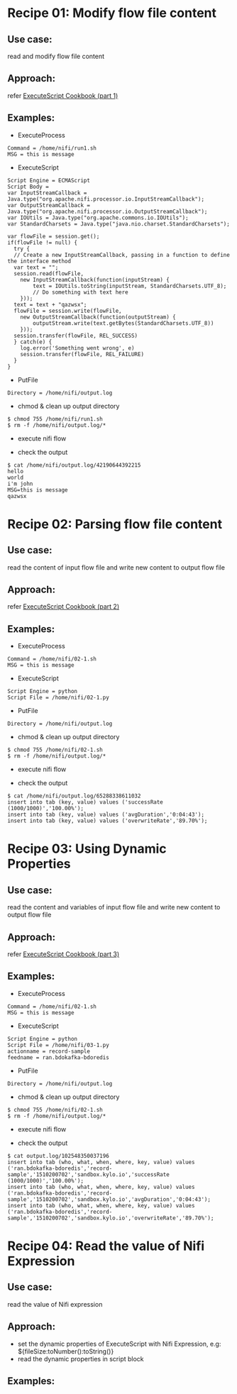 # Recipe 01: Modify flow file content
## Use case: 
read and modify flow file content
## Approach:
refer [ExecuteScript Cookbook (part 1)](https://community.hortonworks.com/articles/75032/executescript-cookbook-part-1.html)
## Examples:

* ExecuteProcess
```
Command = /home/nifi/run1.sh
MSG = this is message
```

* ExecuteScript
```
Script Engine = ECMAScript
Script Body =
var InputStreamCallback =  Java.type("org.apache.nifi.processor.io.InputStreamCallback");
var OutputStreamCallback =  Java.type("org.apache.nifi.processor.io.OutputStreamCallback");
var IOUtils = Java.type("org.apache.commons.io.IOUtils");
var StandardCharsets = Java.type("java.nio.charset.StandardCharsets");
 
var flowFile = session.get();
if(flowFile != null) {
  try {
  // Create a new InputStreamCallback, passing in a function to define the interface method
  var text = "";
  session.read(flowFile,
    new InputStreamCallback(function(inputStream) {
        text = IOUtils.toString(inputStream, StandardCharsets.UTF_8);
        // Do something with text here
    }));
  text = text + "qazwsx";
  flowFile = session.write(flowFile,
    new OutputStreamCallback(function(outputStream) {
        outputStream.write(text.getBytes(StandardCharsets.UTF_8))
    }));
  session.transfer(flowFile, REL_SUCCESS)
  } catch(e) {
    log.error('Something went wrong', e)
    session.transfer(flowFile, REL_FAILURE)
  }
}
```

* PutFile
```
Directory = /home/nifi/output.log
```

* chmod & clean up output directory
```
$ chmod 755 /home/nifi/run1.sh
$ rm -f /home/nifi/output.log/*
```

* execute nifi flow

* check the output
```
$ cat /home/nifi/output.log/42190644392215
hello
world
i'm john
MSG=this is message
qazwsx
```

# Recipe 02: Parsing flow file content
## Use case: 
read the content of input flow file and write new content to output flow file
## Approach:
refer [ExecuteScript Cookbook (part 2)](https://community.hortonworks.com/articles/75545/executescript-cookbook-part-2.html)
## Examples:

* ExecuteProcess
```
Command = /home/nifi/02-1.sh
MSG = this is message
```

* ExecuteScript
```
Script Engine = python
Script File = /home/nifi/02-1.py
```

* PutFile
```
Directory = /home/nifi/output.log
```

* chmod & clean up output directory
```
$ chmod 755 /home/nifi/02-1.sh
$ rm -f /home/nifi/output.log/*
```

* execute nifi flow

* check the output
```
$ cat /home/nifi/output.log/65288338611032
insert into tab (key, value) values ('successRate (1000/1000)','100.00%');
insert into tab (key, value) values ('avgDuration','0:04:43');
insert into tab (key, value) values ('overwriteRate','89.70%');
```

# Recipe 03: Using Dynamic Properties
## Use case: 
read the content and variables of input flow file and write new content to output flow file
## Approach:
refer [ExecuteScript Cookbook (part 3)](https://community.hortonworks.com/articles/77739/executescript-cookbook-part-3.html)
## Examples:

* ExecuteProcess
```
Command = /home/nifi/02-1.sh
MSG = this is message
```

* ExecuteScript
```
Script Engine = python
Script File = /home/nifi/03-1.py
actionname = record-sample
feedname = ran.bdokafka-bdoredis
```

* PutFile
```
Directory = /home/nifi/output.log
```

* chmod & clean up output directory
```
$ chmod 755 /home/nifi/02-1.sh
$ rm -f /home/nifi/output.log/*
```

* execute nifi flow

* check the output
```
$ cat output.log/102548350037196
insert into tab (who, what, when, where, key, value) values ('ran.bdokafka-bdoredis','record-sample','1510200702','sandbox.kylo.io','successRate (1000/1000)','100.00%');
insert into tab (who, what, when, where, key, value) values ('ran.bdokafka-bdoredis','record-sample','1510200702','sandbox.kylo.io','avgDuration','0:04:43');
insert into tab (who, what, when, where, key, value) values ('ran.bdokafka-bdoredis','record-sample','1510200702','sandbox.kylo.io','overwriteRate','89.70%');
```

# Recipe 04: Read the value of Nifi Expression
## Use case: 
read the value of Nifi expression
## Approach:
* set the dynamic properties of ExecuteScript with Nifi Expression, e.g: ${fileSize:toNumber():toString()} 
* read the dynamic properties in script block
## Examples:
